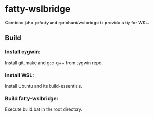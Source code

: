# fatty-wslbridge
Combine juho-p/fatty and  rprichard/wslbridge to provide a tty for WSL.

## Build
### Install cygwin:
Install git, make and gcc-g++ from cygwin repo.

### Install WSL:
Install Ubuntu and its build-essentials.

### Build fatty-wslbridge:
Execute build.bat in the root directory.

